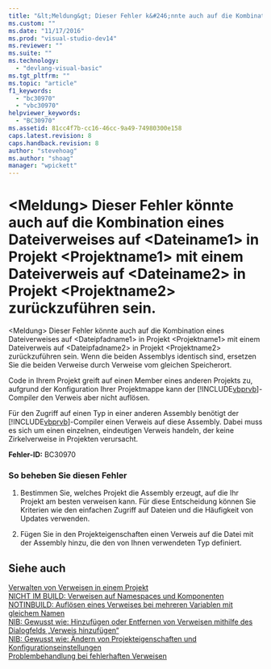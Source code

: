 ```yaml
---
title: "&lt;Meldung&gt; Dieser Fehler k&#246;nnte auch auf die Kombination eines Dateiverweises auf &lt;Dateiname1&gt; in Projekt &lt;Projektname1&gt; mit einem Dateiverweis auf &lt;Dateiname2&gt; in Projekt &lt;Projektname2&gt; zur&#252;ckzuf&#252;hren sein. | Microsoft Docs"
ms.custom: ""
ms.date: "11/17/2016"
ms.prod: "visual-studio-dev14"
ms.reviewer: ""
ms.suite: ""
ms.technology: 
  - "devlang-visual-basic"
ms.tgt_pltfrm: ""
ms.topic: "article"
f1_keywords: 
  - "bc30970"
  - "vbc30970"
helpviewer_keywords: 
  - "BC30970"
ms.assetid: 81cc4f7b-cc16-46cc-9a49-74980300e158
caps.latest.revision: 8
caps.handback.revision: 8
author: "stevehoag"
ms.author: "shoag"
manager: "wpickett"
---
```

# &lt;Meldung&gt; Dieser Fehler k&#246;nnte auch auf die Kombination eines Dateiverweises auf &lt;Dateiname1&gt; in Projekt &lt;Projektname1&gt; mit einem Dateiverweis auf &lt;Dateiname2&gt; in Projekt &lt;Projektname2&gt; zur&#252;ckzuf&#252;hren sein.
\<Meldung\> Dieser Fehler könnte auch auf die Kombination eines Dateiverweises auf \<Dateipfadname1\> in Projekt \<Projektname1\> mit einem Dateiverweis auf \<Dateipfadname2\> in Projekt \<Projektname2\> zurückzuführen sein.  Wenn die beiden Assemblys identisch sind, ersetzen Sie die beiden Verweise durch Verweise vom gleichen Speicherort.  
  
 Code in Ihrem Projekt greift auf einen Member eines anderen Projekts zu, aufgrund der Konfiguration Ihrer Projektmappe kann der [!INCLUDE[vbprvb](../../csharp/programming-guide/concepts/linq/includes/vbprvb_md.md)]\-Compiler den Verweis aber nicht auflösen.  
  
 Für den Zugriff auf einen Typ in einer anderen Assembly benötigt der [!INCLUDE[vbprvb](../../csharp/programming-guide/concepts/linq/includes/vbprvb_md.md)]\-Compiler einen Verweis auf diese Assembly. Dabei muss es sich um einen einzelnen, eindeutigen Verweis handeln, der keine Zirkelverweise in Projekten verursacht.  
  
 **Fehler\-ID:** BC30970  
  
### So beheben Sie diesen Fehler  
  
1.  Bestimmen Sie, welches Projekt die Assembly erzeugt, auf die Ihr Projekt am besten verweisen kann. Für diese Entscheidung können Sie Kriterien wie den einfachen Zugriff auf Dateien und die Häufigkeit von Updates verwenden.  
  
2.  Fügen Sie in den Projekteigenschaften einen Verweis auf die Datei mit der Assembly hinzu, die den von Ihnen verwendeten Typ definiert.  
  
## Siehe auch  
 [Verwalten von Verweisen in einem Projekt](/visual-studio/ide/managing-references-in-a-project)   
 [NICHT IM BUILD: Verweisen auf Namespaces und Komponenten](http://msdn.microsoft.com/de-de/568fa759-796b-44cd-bf5e-1cf8de6e38fd)   
 [NOTINBUILD: Auflösen eines Verweises bei mehreren Variablen mit gleichem Namen](http://msdn.microsoft.com/de-de/9601e39f-1911-44e1-ace5-3f6e090408b9)   
 [NIB: Gewusst wie: Hinzufügen oder Entfernen von Verweisen mithilfe des Dialogfelds „Verweis hinzufügen“](http://msdn.microsoft.com/de-de/3bd75d61-f00c-47c0-86a2-dd1f20e231c9)   
 [NIB: Gewusst wie: Ändern von Projekteigenschaften und Konfigurationseinstellungen](http://msdn.microsoft.com/de-de/e7184bc5-2f2b-4b4f-aa9a-3ecfcbc48b67)   
 [Problembehandlung bei fehlerhaften Verweisen](/visual-studio/ide/troubleshooting-broken-references)